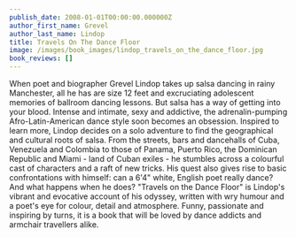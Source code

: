 ```yaml
---
publish_date: 2008-01-01T00:00:00.000000Z
author_first_name: Grevel
author_last_name: Lindop
title: Travels On The Dance Floor
image: /images/book_images/lindop_travels_on_the_dance_floor.jpg
book_reviews: []
---
```

When poet and biographer Grevel Lindop takes up salsa dancing in rainy Manchester, all he has are size 12 feet and excruciating adolescent memories of ballroom dancing lessons. But salsa has a way of getting into your blood. Intense and intimate, sexy and addictive, the adrenalin-pumping Afro-Latin-American dance style soon becomes an obsession. Inspired to learn more, Lindop decides on a solo adventure to find the geographical and cultural roots of salsa. From the streets, bars and dancehalls of Cuba, Venezuela and Colombia to those of Panama, Puerto Rico, the Dominican Republic and Miami - land of Cuban exiles - he stumbles across a colourful cast of characters and a raft of new tricks. His quest also gives rise to basic confrontations with himself: can a 6'4" white, English poet really dance? And what happens when he does? "Travels on the Dance Floor" is Lindop's vibrant and evocative account of his odyssey, written with wry humour and a poet's eye for colour, detail and atmosphere. Funny, passionate and inspiring by turns, it is a book that will be loved by dance addicts and armchair travellers alike.
